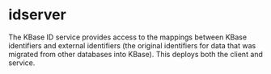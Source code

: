 idserver
========

The KBase ID service provides access to the mappings between KBase identifiers and external identifiers (the original identifiers for data that was migrated from other databases into KBase). This deploys both the client and service.
